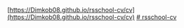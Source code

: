 [https://Dimkob08.github.io/rsschool-cv/cv](https://Dimkob08.github.io/rsschool-cv/cv)
[# rsschool-cv](https://Dimkob08.github.io/rsschool-cv/)
